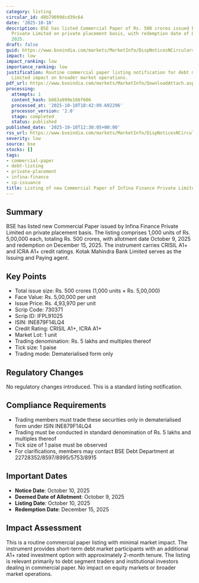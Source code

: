 ```yaml
---
category: listing
circular_id: d8b79099dcd39c64
date: '2025-10-10'
description: BSE has listed Commercial Paper of Rs. 500 crores issued by Infina Finance
  Private Limited on private placement basis, with redemption date of December 15,
  2025.
draft: false
guid: https://www.bseindia.com/markets/MarketInfo/DispNoticesNCirculars.aspx?Noticeid={D6BBFFE8-17E7-46C9-8319-C6128D6B37E6}&noticeno=20251010-46&dt=10/10/2025&icount=46&totcount=72&flag=0
impact: low
impact_ranking: low
importance_ranking: low
justification: Routine commercial paper listing notification for debt market participants.
  Limited impact on broader market operations.
pdf_url: https://www.bseindia.com/markets/MarketInfo/DownloadAttach.aspx?id=20251010-46&attachedId=
processing:
  attempts: 1
  content_hash: b863a999e166f606
  processed_at: '2025-10-10T18:42:09.692296'
  processor_version: '2.0'
  stage: completed
  status: published
published_date: '2025-10-10T12:30:05+00:00'
rss_url: https://www.bseindia.com/markets/MarketInfo/DispNoticesNCirculars.aspx?Noticeid={D6BBFFE8-17E7-46C9-8319-C6128D6B37E6}&noticeno=20251010-46&dt=10/10/2025&icount=46&totcount=72&flag=0
severity: low
source: bse
stocks: []
tags:
- commercial-paper
- debt-listing
- private-placement
- infina-finance
- cp-issuance
title: Listing of new Commercial Paper of Infina Finance Private Limited
---
```


## Summary

BSE has listed new Commercial Paper issued by Infina Finance Private Limited on private placement basis. The listing comprises 1,000 units of Rs. 5,00,000 each, totaling Rs. 500 crores, with allotment date October 9, 2025 and redemption on December 15, 2025. The instrument carries CRISIL A1+ and ICRA A1+ credit ratings. Kotak Mahindra Bank Limited serves as the Issuing and Paying agent.

## Key Points

- Total issue size: Rs. 500 crores (1,000 units × Rs. 5,00,000)
- Face Value: Rs. 5,00,000 per unit
- Issue Price: Rs. 4,93,970 per unit
- Scrip Code: 730371
- Scrip ID: IFPL91025
- ISIN: INE879F14LQ4
- Credit Rating: CRISIL A1+, ICRA A1+
- Market Lot: 1 unit
- Trading denomination: Rs. 5 lakhs and multiples thereof
- Tick size: 1 paise
- Trading mode: Dematerialised form only

## Regulatory Changes

No regulatory changes introduced. This is a standard listing notification.

## Compliance Requirements

- Trading members must trade these securities only in dematerialised form under ISIN INE879F14LQ4
- Trading must be conducted in standard denomination of Rs. 5 lakhs and multiples thereof
- Tick size of 1 paise must be observed
- For clarifications, members may contact BSE Debt Department at 22728352/8597/8995/5753/8915

## Important Dates

- **Notice Date**: October 10, 2025
- **Deemed Date of Allotment**: October 9, 2025
- **Listing Date**: October 10, 2025
- **Redemption Date**: December 15, 2025

## Impact Assessment

This is a routine commercial paper listing with minimal market impact. The instrument provides short-term debt market participants with an additional A1+ rated investment option with approximately 2-month tenure. The listing is relevant primarily to debt segment traders and institutional investors dealing in commercial paper. No impact on equity markets or broader market operations.